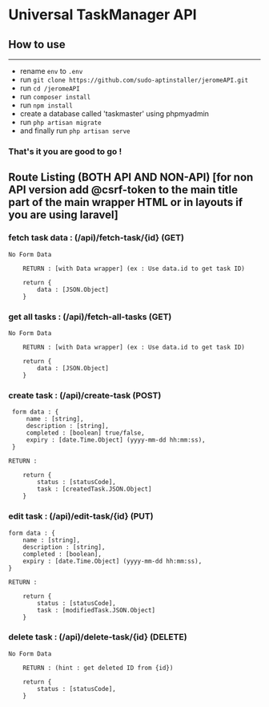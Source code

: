 # Universal TaskManager API

## How to use

---
 - rename ```env``` to ```.env```
 - run ```git clone https://github.com/sudo-aptinstaller/jeromeAPI.git```
 - run ```cd /jeromeAPI```
 - run ```composer install```
 - run ```npm install```
 - create a database called 'taskmaster' using phpmyadmin
 - run ```php artisan migrate```
 - and finally run ```php artisan serve```

### That's it you are good to go !



 ## Route Listing (BOTH API AND NON-API) [for non API version add @csrf-token to the main title part of the main wrapper HTML or in layouts if you are using laravel]


### fetch task data : (/api)/fetch-task/{id} (GET)

    No Form Data
    
        RETURN : [with Data wrapper] (ex : Use data.id to get task ID)

        return {
            data : [JSON.Object]
        }

### get all tasks  : (/api)/fetch-all-tasks (GET)

    No Form Data
    
        RETURN : [with Data wrapper] (ex : Use data.id to get task ID)

        return {
            data : [JSON.Object] 
        }
        
### create task : (/api)/create-task (POST)

     form data : {
         name : [string],
         description : [string],
         completed : [boolean] true/false,
         expiry : [date.Time.Object] (yyyy-mm-dd hh:mm:ss),
     }
     
    RETURN : 

        return {
            status : [statusCode],
            task : [createdTask.JSON.Object]
        }

### edit task : (/api)/edit-task/{id} (PUT)

    form data : {
        name : [string],
        description : [string],
        completed : [boolean],
        expiry : [date.Time.Object] (yyyy-mm-dd hh:mm:ss), 
    }

    RETURN : 

        return {
            status : [statusCode],
            task : [modifiedTask.JSON.Object]
        }

### delete task : (/api)/delete-task/{id} (DELETE)

    No Form Data

        RETURN : (hint : get deleted ID from {id})

        return { 
            status : [statusCode],
        }

